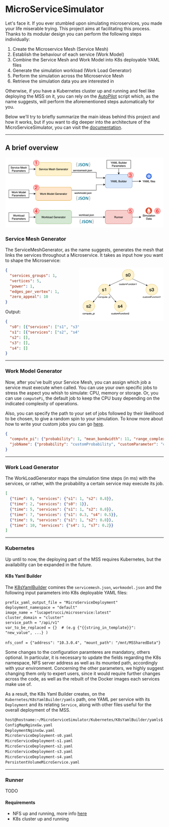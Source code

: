 # MicroServiceSimulator

Let's face it. If you ever stumbled upon simulating microservices, you made your life miserable trying.
This project aims at facilitating this process.
Thanks to its modular design you can perform the following steps individually:

1. Create the Microservice Mesh (Service Mesh)
2. Establish the behaviour of each service (Work Model)
3. Combine the Service Mesh and Work Model into K8s deployable YAML files
4. Generate the simulation workload (Work Load Generator)
5. Perform the simulation across the Microservice Mesh
6. Retrieve the simulation data you are interested in

Otherwise, if you have a Kubernetes cluster up and running and feel like deploying the MSS on it, you can rely on the [AutoPilot](Docs/Autopilot.md) script which, as the name suggests, will perform the aforementioned steps automatically for you.

Below we'll try to briefly summarize the main ideas behind this project and how it works, but if you want to dig deeper into the architecture of the MicroServiceSimulator, you can visit the [documentation](Docs).

---
## A brief overview
![mss-overview](Docs/mss-Overview.png)

### Service Mesh Generator
The ServiceMeshGenerator, as the name suggests, generates the mesh that links the services throughout a Microservice.
It takes as input how you want to shape the Microservice:

<img align="right" width="270" height="170" src="Docs/mss-ServiceMesh.png">


```json
{
  "services_groups": 1, 
  "vertices": 5, 
  "power": 1, 
  "edges_per_vertex": 1, 
  "zero_appeal": 10
}
```


Output:
```json
{
  "s0": [{"services": ["s1", "s3"], "seq_len": 1}], 
  "s1": [{"services": ["s2", "s4"], "seq_len": 1}], 
  "s2": [], 
  "s3": [],
  "s4": []
}
```
---
### Work Model Generator
Now, after you've built your Service Mesh, you can assign which job a service must execute when called. 
You can use your own specific jobs to stress the aspect you whish to simulate: CPU, memory or storage.
Or, you can use `computePi`, the default job to keep the CPU busy depending on the indicated complexity of operations.

Also, you can specify the path to your set of jobs followed by their likelihood to be chosen, to give a random spin to your simulation. To know more about how to write your custom jobs you can go [here](Docs/CustomJobs.md). 

```json
{
  "compute_pi": {"probability": 1, "mean_bandwidth": 11, "range_complexity": [1, 250]}, 
  "jobName": {"probability": "customProbability", "customParameter": "customValue"}
}
```

---
### Work Load Generator
The WorkLoadGenerator maps the simulation time steps (in ms) with the services, or rather, with the probability a certain service may execute its job.

```json
[
  {"time": 0, "services": {"s1": 1, "s2": 0.8}},
  {"time": 2, "services": {"s0": 1}},
  {"time": 5, "services": {"s1": 1, "s2": 0.8}},
  {"time": 7, "services": {"s1": 0.3, "s4": 0.5}},
  {"time": 9, "services": {"s1": 1, "s2": 0.8}},
  {"time": 10, "services": {"s4": 1, "s7": 0.2}}
]
```
---
### Kubernetes
Up until to now, the deploying part of the MSS requires Kubernetes, but the availability can be expanded in the future. 

#### K8s Yaml Builder
The [K8sYamlBuilder](Kubernetes) comines the `servicemesh.json`, `workmodel.json` and the following input parameters into K8s deployable YAML files:

```shell
prefix_yaml_output_file = "MicroServiceDeployment"
deployment_namespace = "default"
image_name = "lucapetrucci/microservice:latest"
cluster_domain = "cluster"
service_path = "/api/v1"
var_to_be_replaced = {}  # (e.g {"{{string_in_template}}": "new_value", ...} )

nfs_conf = {"address": "10.3.0.4", "mount_path": "/mnt/MSSharedData"}
```

Some changes to the configuration paramteres are mandatory, others optional.
In particular, it is necessary to update the fields regarding the K8s namespace, NFS server address as well as its mounted path, accordingly with your environment.
Concerning the other parameters, we highly suggest changing them only to expert users, since it would require further changes across the code, as well as the rebuilt of the Docker images each services make use of.

As a result, the K8s Yaml Builder creates, on the `Kubernetes/K8sYamlBuilder/yamls` path, one YAML per service with its `Deployment` and its relating `Service`, along with other files useful for the overall deployment of the MSS.

```zsh
host@hostname:~/MicroServiceSimulator/Kubernetes/K8sYamlBuilder/yamls$ ls
ConfigMapNginxGw.yaml
DeploymentNginxGw.yaml
MicroServiceDeployment-s0.yaml
MicroServiceDeployment-s1.yaml
MicroServiceDeployment-s2.yaml
MicroServiceDeployment-s3.yaml
MicroServiceDeployment-s4.yaml
PersistentVolumeMicroService.yaml
```

---
### Runner
TODO
#### Requirements

- NFS up and running, more info [here](Docs/NFSConfig.md)
- K8s cluster up and running
